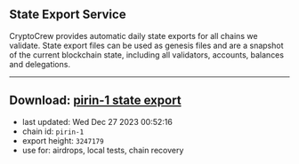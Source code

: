 ## State Export Service
CryptoCrew provides automatic daily state exports for all chains we validate. State export files can be used as genesis files and are a snapshot of the current blockchain state, including all validators, accounts, balances and delegations.

---
**Download: [pirin-1 state export](https://dl.ccvalidators.com/SERVICE/nolus/pirin-1_export_3247179.json)**
---

- last updated: Wed Dec 27 2023 00:52:16
- chain id: `pirin-1`
- export height: `3247179`
- use for: airdrops, local tests, chain recovery
